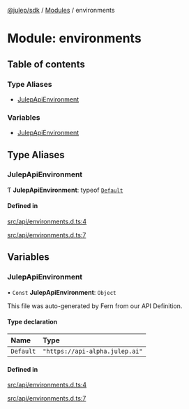 [@julep/sdk](../README.md) / [Modules](../modules.md) / environments

# Module: environments

## Table of contents

### Type Aliases

- [JulepApiEnvironment](environments.md#julepapienvironment)

### Variables

- [JulepApiEnvironment](environments.md#julepapienvironment-1)

## Type Aliases

### JulepApiEnvironment

Ƭ **JulepApiEnvironment**: typeof [`Default`](environments.md#default)

#### Defined in

[src/api/environments.d.ts:4](https://github.com/julep-ai/samantha-dev/blob/4200383/sdks/js/src/api/environments.d.ts#L4)

[src/api/environments.d.ts:7](https://github.com/julep-ai/samantha-dev/blob/4200383/sdks/js/src/api/environments.d.ts#L7)

## Variables

### JulepApiEnvironment

• `Const` **JulepApiEnvironment**: `Object`

This file was auto-generated by Fern from our API Definition.

#### Type declaration

| Name | Type |
| :------ | :------ |
| `Default` | ``"https://api-alpha.julep.ai"`` |

#### Defined in

[src/api/environments.d.ts:4](https://github.com/julep-ai/samantha-dev/blob/4200383/sdks/js/src/api/environments.d.ts#L4)

[src/api/environments.d.ts:7](https://github.com/julep-ai/samantha-dev/blob/4200383/sdks/js/src/api/environments.d.ts#L7)
